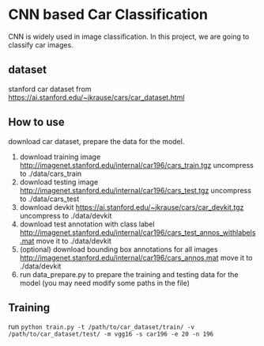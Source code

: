 # CNN based Car Classification

CNN is widely used in image classification. In this project, we are going to classify car images.

## dataset

stanford car dataset from https://ai.stanford.edu/~jkrause/cars/car_dataset.html

## How to use

download car dataset, prepare the data for the model.

1. download training image http://imagenet.stanford.edu/internal/car196/cars_train.tgz
   uncompress to ./data/cars_train
2. download testing image http://imagenet.stanford.edu/internal/car196/cars_test.tgz
   uncompress to ./data/cars_test
3. download devkit https://ai.stanford.edu/~jkrause/cars/car_devkit.tgz
   uncompress to ./data/devkit
4. download test annotation with class label http://imagenet.stanford.edu/internal/car196/cars_test_annos_withlabels.mat
   move it to ./data/devkit
5. (optional) download bounding box annotations for all images http://imagenet.stanford.edu/internal/car196/cars_annos.mat
   move it to ./data/devkit
6. run data_prepare.py to prepare the training and testing data for the model (you may need modify some paths in the file)

## Training

run ```python train.py -t /path/to/car_dataset/train/ -v /path/to/car_dataset/test/ -m vgg16 -s car196 -e 20 -n 196```
